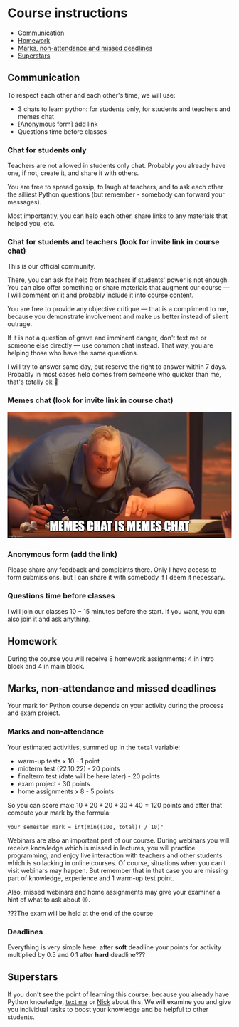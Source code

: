# Course instructions

- [Communication](/docs/course-instructions.md#communication)
- [Homework](/docs/course-instructions.md#homework)
- [Marks, non-attendance and missed deadlines](/docs/course-instructions.md#marks-non-attendance-and-missed-deadlines)
- [Superstars](/docs/course-instructions.md#superstars)



## Communication

To respect each other and each other's time, we will use:

- $3$ chats to learn python: for students only, for students and teachers and memes chat
- [Anonymous form] add link
- Questions time before classes


### Chat for students only

Teachers are not allowed in students only chat. Probably you already have one, if not, create it, and share it with others.

You are free to spread gossip, to laugh at teachers, and to ask each other the silliest Python questions (but remember - somebody can forward your messages).

Most importantly, you can help each other, share links to any materials that helped you, etc.


### Chat for students and teachers (look for invite link in course chat)

This is our official community.

There, you can ask for help from teachers if students' power is not enough. You can also offer something or share materials that augment our course — I will comment on it and probably include it into course content.

You are free to provide any objective critique — that is a compliment to me, because you demonstrate involvement and make us better instead of silent outrage.

If it is not a question of grave and imminent danger, don't text me or someone else directly — use common chat instead. That way, you are helping those who have the same questions.

I will try to answer same day, but reserve the right to answer within $7$ days. Probably in most cases help comes from someone who quicker than me, that's totally ok 🙂


### Memes chat (look for invite link in course chat)

![memes-chat.jpg](/docs/utils/memes-chat.jpg)


### Anonymous form (add the link)

Please share any feedback and complaints there. Only I have access to form submissions, but I can share it with somebody if I deem it necessary.


### Questions time before classes

I will join our classes $10-15$ minutes before the start. If you want, you can also join it and ask anything.



## Homework

During the course you will receive $8$ homework assignments: $4$ in intro block and $4$ in main block.



## Marks, non-attendance and missed deadlines

Your mark for Python course depends on your activity during the process and exam project.


### Marks and non-attendance

Your estimated activities, summed up in the ```total``` variable:
- warm-up tests x $10$ - $1$ point
- midterm test $(22.10.22)$ - $20$ points
- finalterm test (date will be here later) - $20$ points
- exam project - $30$ points
- home assignments x $8$ - $5$ points

So you can score max: $10 + 20 + 20 + 30 + 40 = 120$ points and after that compute your mark by the formula:

```your_semester_mark = int(min((100, total)) / 10)"```

Webinars are also an important part of our course. During webinars you will receive knowledge which is missed in lectures, you will practice programming, and enjoy live interaction with teachers and other students which is so lacking in online courses. Of course, situations when you can't visit webinars may happen. But remember that in that case you are missing part of knowledge, experience and $1$ warm-up test point.

Also, missed webinars and home assignments may give your examiner a hint of what to ask about 😉.

???The exam will be held at the end of the course


### Deadlines

Everything is very simple here: after **soft** deadline your points for activity multiplied by $0.5$ and $0.1$ after **hard** deadline???



## Superstars

If you don't see the point of learning this course, because you already have Python knowledge, [text me](https://t.me/isklonin) or [Nick](https://t.me/nlevashov) about this. We will examine you and give you individual tasks to boost your knowledge and be helpful to other students.
